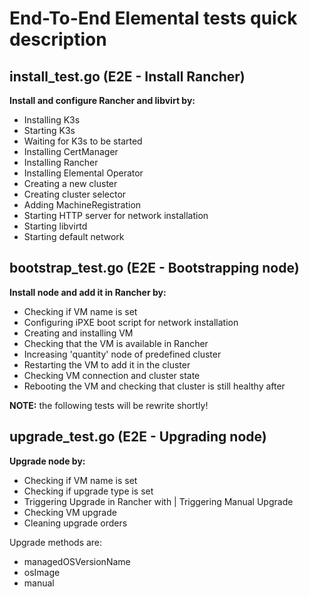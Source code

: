# End-To-End Elemental tests quick description

## install_test.go (E2E - Install Rancher)
**Install and configure Rancher and libvirt by:**
- Installing K3s
- Starting K3s
- Waiting for K3s to be started
- Installing CertManager
- Installing Rancher
- Installing Elemental Operator
- Creating a new cluster
- Creating cluster selector
- Adding MachineRegistration
- Starting HTTP server for network installation
- Starting libvirtd
- Starting default network

## bootstrap_test.go (E2E - Bootstrapping node)
**Install node and add it in Rancher by:**
- Checking if VM name is set
- Configuring iPXE boot script for network installation
- Creating and installing VM
- Checking that the VM is available in Rancher
- Increasing 'quantity' node of predefined cluster
- Restarting the VM to add it in the cluster
- Checking VM connection and cluster state
- Rebooting the VM and checking that cluster is still healthy after

**NOTE:** the following tests will be rewrite shortly!
## upgrade_test.go (E2E - Upgrading node)
**Upgrade node by:**
- Checking if VM name is set
- Checking if upgrade type is set
- Triggering Upgrade in Rancher with <upgradeType> | Triggering Manual Upgrade
- Checking VM upgrade
- Cleaning upgrade orders

Upgrade methods are:
- managedOSVersionName
- osImage
- manual

